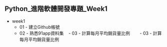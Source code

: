 ## Python_進階軟體開發專題_Week1
- week1
    - 01 - 建立Github帳號
    - 02 - 熟悉91app資料集
    - 03 - 計算每月平均銷貨量比例    
    - 03 - 計算每月平均銷貨量比例
